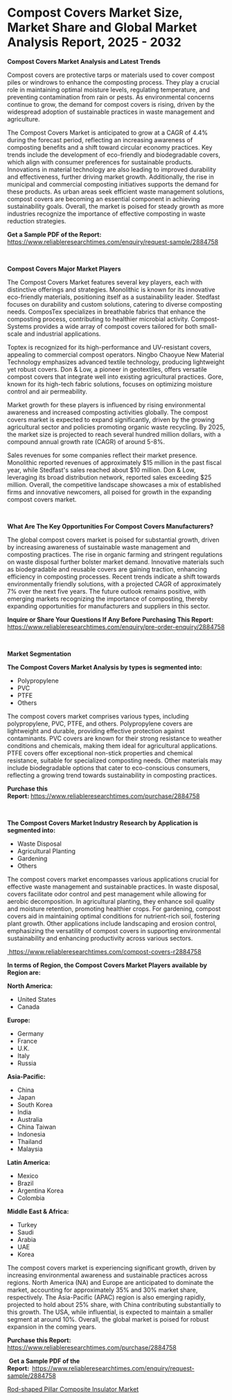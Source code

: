 <p><h1>Compost Covers Market Size, Market Share and Global Market Analysis Report, 2025 - 2032</h1></p><p><strong>Compost Covers Market Analysis and Latest Trends</strong></p>
<p><p>Compost covers are protective tarps or materials used to cover compost piles or windrows to enhance the composting process. They play a crucial role in maintaining optimal moisture levels, regulating temperature, and preventing contamination from rain or pests. As environmental concerns continue to grow, the demand for compost covers is rising, driven by the widespread adoption of sustainable practices in waste management and agriculture.</p><p>The Compost Covers Market is anticipated to grow at a CAGR of 4.4% during the forecast period, reflecting an increasing awareness of composting benefits and a shift toward circular economy practices. Key trends include the development of eco-friendly and biodegradable covers, which align with consumer preferences for sustainable products. Innovations in material technology are also leading to improved durability and effectiveness, further driving market growth. Additionally, the rise in municipal and commercial composting initiatives supports the demand for these products. As urban areas seek efficient waste management solutions, compost covers are becoming an essential component in achieving sustainability goals. Overall, the market is poised for steady growth as more industries recognize the importance of effective composting in waste reduction strategies.</p></p>
<p><strong>Get a Sample PDF of the Report:&nbsp;</strong> <a href="https://www.reliableresearchtimes.com/enquiry/request-sample/2884758?utm_campaign=3047&utm_medium=2&utm_source=Github&utm_content=ia&utm_term=13032025&utm_id=compost-covers">https://www.reliableresearchtimes.com/enquiry/request-sample/2884758</a></p>
<p>&nbsp;</p>
<p><strong>Compost Covers Major Market Players</strong></p>
<p><p>The Compost Covers Market features several key players, each with distinctive offerings and strategies. Monolithic is known for its innovative eco-friendly materials, positioning itself as a sustainability leader. Stedfast focuses on durability and custom solutions, catering to diverse composting needs. ComposTex specializes in breathable fabrics that enhance the composting process, contributing to healthier microbial activity. Compost-Systems provides a wide array of compost covers tailored for both small-scale and industrial applications.</p><p>Toptex is recognized for its high-performance and UV-resistant covers, appealing to commercial compost operators. Ningbo Chaoyue New Material Technology emphasizes advanced textile technology, producing lightweight yet robust covers. Don & Low, a pioneer in geotextiles, offers versatile compost covers that integrate well into existing agricultural practices. Gore, known for its high-tech fabric solutions, focuses on optimizing moisture control and air permeability.</p><p>Market growth for these players is influenced by rising environmental awareness and increased composting activities globally. The compost covers market is expected to expand significantly, driven by the growing agricultural sector and policies promoting organic waste recycling. By 2025, the market size is projected to reach several hundred million dollars, with a compound annual growth rate (CAGR) of around 5-8%.</p><p>Sales revenues for some companies reflect their market presence. Monolithic reported revenues of approximately $15 million in the past fiscal year, while Stedfast's sales reached about $10 million. Don & Low, leveraging its broad distribution network, reported sales exceeding $25 million. Overall, the competitive landscape showcases a mix of established firms and innovative newcomers, all poised for growth in the expanding compost covers market.</p></p>
<p>&nbsp;</p>
<p><strong>What Are The Key Opportunities For Compost Covers Manufacturers?</strong></p>
<p><p>The global compost covers market is poised for substantial growth, driven by increasing awareness of sustainable waste management and composting practices. The rise in organic farming and stringent regulations on waste disposal further bolster market demand. Innovative materials such as biodegradable and reusable covers are gaining traction, enhancing efficiency in composting processes. Recent trends indicate a shift towards environmentally friendly solutions, with a projected CAGR of approximately 7% over the next five years. The future outlook remains positive, with emerging markets recognizing the importance of composting, thereby expanding opportunities for manufacturers and suppliers in this sector.</p></p>
<p><strong>Inquire or Share Your Questions If Any Before Purchasing This Report:</strong> <a href="https://www.reliableresearchtimes.com/enquiry/pre-order-enquiry/2884758?utm_campaign=3047&utm_medium=2&utm_source=Github&utm_content=ia&utm_term=13032025&utm_id=compost-covers">https://www.reliableresearchtimes.com/enquiry/pre-order-enquiry/2884758</a></p>
<p>&nbsp;</p>
<p><strong>Market Segmentation</strong></p>
<p><strong>The Compost Covers Market Analysis by types is segmented into:</strong></p>
<p><ul><li>Polypropylene</li><li>PVC</li><li>PTFE</li><li>Others</li></ul></p>
<p><p>The compost covers market comprises various types, including polypropylene, PVC, PTFE, and others. Polypropylene covers are lightweight and durable, providing effective protection against contaminants. PVC covers are known for their strong resistance to weather conditions and chemicals, making them ideal for agricultural applications. PTFE covers offer exceptional non-stick properties and chemical resistance, suitable for specialized composting needs. Other materials may include biodegradable options that cater to eco-conscious consumers, reflecting a growing trend towards sustainability in composting practices.</p></p>
<p><strong>Purchase this Report:&nbsp;</strong><a href="https://www.reliableresearchtimes.com/purchase/2884758?utm_campaign=3047&utm_medium=2&utm_source=Github&utm_content=ia&utm_term=13032025&utm_id=compost-covers">https://www.reliableresearchtimes.com/purchase/2884758</a></p>
<p>&nbsp;</p>
<p><strong>The Compost Covers Market Industry Research by Application is segmented into:</strong></p>
<p><ul><li>Waste Disposal</li><li>Agricultural Planting</li><li>Gardening</li><li>Others</li></ul></p>
<p><p>The compost covers market encompasses various applications crucial for effective waste management and sustainable practices. In waste disposal, covers facilitate odor control and pest management while allowing for aerobic decomposition. In agricultural planting, they enhance soil quality and moisture retention, promoting healthier crops. For gardening, compost covers aid in maintaining optimal conditions for nutrient-rich soil, fostering plant growth. Other applications include landscaping and erosion control, emphasizing the versatility of compost covers in supporting environmental sustainability and enhancing productivity across various sectors.</p></p>
<p><a href="https://www.reliableresearchtimes.com/compost-covers-r2884758?utm_campaign=3047&utm_medium=2&utm_source=Github&utm_content=ia&utm_term=13032025&utm_id=compost-covers">&nbsp;https://www.reliableresearchtimes.com/compost-covers-r2884758</a></p>
<p><strong>In terms of Region, the Compost Covers Market Players available by Region are:</strong></p>
<p>
    <p> <strong> North America: </strong>
        <ul>
            <li>United States</li>
            <li>Canada</li>
        </ul>
        </p> 
    <p> <strong> Europe: </strong>
        <ul>
            <li>Germany</li>
            <li>France</li>
            <li>U.K.</li>
            <li>Italy</li>
            <li>Russia</li>
        </ul>
        </p> 
    <p> <strong> Asia-Pacific: </strong>
        <ul>
            <li>China</li>
            <li>Japan</li>
            <li>South Korea</li>
            <li>India</li>
            <li>Australia</li>
            <li>China Taiwan</li>
            <li>Indonesia</li>
            <li>Thailand</li>
            <li>Malaysia</li>
        </ul>
        </p> 
    <p> <strong> Latin America: </strong>
        <ul>
            <li>Mexico</li>
            <li>Brazil</li>
            <li>Argentina Korea</li>
            <li>Colombia</li>
        </ul>
        </p> 
    <p> <strong> Middle East & Africa: </strong>
        <ul>
            <li>Turkey</li>
            <li>Saudi</li>
            <li>Arabia</li>
            <li>UAE</li>
            <li>Korea</li>
        </ul>
    </p>
    </p>
<p><p>The compost covers market is experiencing significant growth, driven by increasing environmental awareness and sustainable practices across regions. North America (NA) and Europe are anticipated to dominate the market, accounting for approximately 35% and 30% market share, respectively. The Asia-Pacific (APAC) region is also emerging rapidly, projected to hold about 25% share, with China contributing substantially to this growth. The USA, while influential, is expected to maintain a smaller segment at around 10%. Overall, the global market is poised for robust expansion in the coming years.</p></p>
<p><strong>Purchase this Report: </strong><a href="https://www.reliableresearchtimes.com/purchase/2884758?utm_campaign=3047&utm_medium=2&utm_source=Github&utm_content=ia&utm_term=13032025&utm_id=compost-covers">https://www.reliableresearchtimes.com/purchase/2884758</a></p>
<p>&nbsp;<strong>Get a Sample PDF of the Report:&nbsp;&nbsp;</strong><a href="https://www.reliableresearchtimes.com/enquiry/request-sample/2884758?utm_campaign=3047&utm_medium=2&utm_source=Github&utm_content=ia&utm_term=13032025&utm_id=compost-covers">https://www.reliableresearchtimes.com/enquiry/request-sample/2884758</a></p>
<p><strong></strong></p>
<p><p><a href="https://github.com/aidelndasse/Market-Research-Report-List-1/blob/main/rod-shaped-pillar-composite-insulator-market.md?utm_campaign=3047&utm_medium=2&utm_source=Github&utm_content=ia&utm_term=13032025&utm_id=compost-covers">Rod-shaped Pillar Composite Insulator Market</a></p></p>